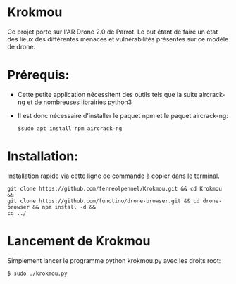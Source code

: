 # Krokmou

Ce projet porte sur l'AR Drone 2.0 de Parrot. Le but étant de faire un état des lieux des différentes menaces et vulnérabilités présentes sur ce modèle de drone.

# Prérequis:
  - Cette petite application nécessitent des outils tels que la suite aircrack-ng et de nombreuses librairies python3     
  - Il est donc nécessaire d'installer le paquet npm et le paquet aircrack-ng:
       
        $sudo apt install npm aircrack-ng

# Installation:
Installation rapide via cette ligne de commande à copier dans le terminal.

    git clone https://github.com/ferreolpennel/Krokmou.git && cd Krokmou && 
    git clone https://github.com/functino/drone-browser.git && cd drone-browser && npm install -d &&
    cd ../


# Lancement de Krokmou

Simplement lancer le programme python krokmou.py avec les droits root:

    $ sudo ./krokmou.py
